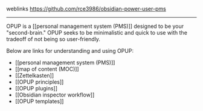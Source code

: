 weblinks https://github.com/rce3986/obsidian-power-user-pms
___
OPUP is a [[personal management system (PMS)]] designed to be your "second-brain." OPUP seeks to be minimalistic and quick to use with the tradeoff of not being so user-friendly.

Below are links for understanding and using OPUP:

- [[personal management system (PMS)]]
- [[map of content (MOC)]]
- [[Zettelkasten]]
- [[OPUP principles]]
- [[OPUP plugins]]
- [[Obsidian inspector workflow]]
- [[OPUP templates]]
